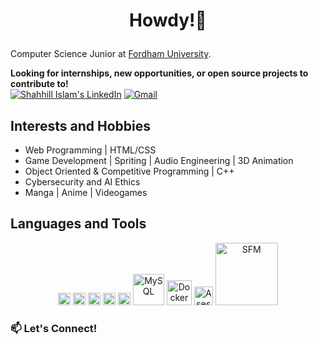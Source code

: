 # <p align="center"> Howdy!👋 </p>
Computer Science Junior at [Fordham University](https://www.fordham.edu/).


**Looking for internships, new opportunities, or open source projects to contribute to!**<br>
[![Shahhill Islam's LinkedIn](https://img.shields.io/badge/-Shahhill_Islam-blue?style=flat-square&logo=linkedin&logoColor=white&link=https://www.linkedin.com/in/shahslam/)](https://www.linkedin.com/in/shahslam/)
[![Gmail](https://img.shields.io/badge/Gmail-sislam43092%40gmail.com-D14836?style=flat-square&logo=gmail&logoColor=white)](mailto:sislam43092@gmail.com)

## Interests and Hobbies
- Web Programming | HTML/CSS
- Game Development | Spriting | Audio Engineering | 3D Animation
- Object Oriented & Competitive Programming | C++
- Cybersecurity and AI Ethics
- Manga | Anime | Videogames

## Languages and Tools
<p align="center">
  <img src="https://github.com/get-icon/geticon/raw/master/icons/visual-studio-code.svg" alt="Visual Studio Code" width="20" />
  <img src="https://github.com/get-icon/geticon/raw/master/icons/c-plusplus.svg" alt="C++" width="20" />  
  <img src="https://github.com/get-icon/geticon/raw/master/icons/javascript.svg" alt="JavaScript" width="20" />
  <img src="https://github.com/get-icon/geticon/raw/master/icons/css-3.svg" alt="CSS3" width="20" />
  <img src="https://github.com/get-icon/geticon/raw/master/icons/html-5.svg" alt="HTML5" width="20" />
  <img src="https://www.mysql.com/common/logos/logo-mysql-170x115.png" alt="MySQL" width="50" />
  <img src="https://github.com/get-icon/geticon/raw/master/icons/docker-icon.svg" alt="Docker" width="40" />
  <img src="https://upload.wikimedia.org/wikipedia/commons/2/24/Logo_Aseprite.png" alt="Asesprite" width="30" />
  <img src="https://www.sourcefilmmaker.com/images/sfm_logo.png" alt="SFM" width="100" />
</p>

### 📫 Let's Connect!


